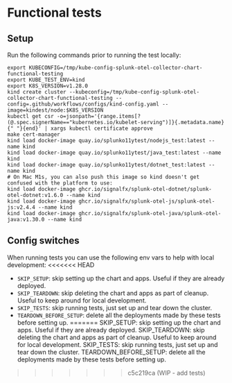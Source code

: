 # Functional tests

## Setup
Run the following commands prior to running the test locally:

```
export KUBECONFIG=/tmp/kube-config-splunk-otel-collector-chart-functional-testing
export KUBE_TEST_ENV=kind
export K8S_VERSION=v1.28.0
kind create cluster --kubeconfig=/tmp/kube-config-splunk-otel-collector-chart-functional-testing --config=.github/workflows/configs/kind-config.yaml --image=kindest/node:$K8S_VERSION
kubectl get csr -o=jsonpath='{range.items[?(@.spec.signerName=="kubernetes.io/kubelet-serving")]}{.metadata.name}{" "}{end}' | xargs kubectl certificate approve
make cert-manager
kind load docker-image quay.io/splunko11ytest/nodejs_test:latest --name kind
kind load docker-image quay.io/splunko11ytest/java_test:latest --name kind
kind load docker-image quay.io/splunko11ytest/dotnet_test:latest --name kind
# On Mac M1s, you can also push this image so kind doesn't get confused with the platform to use:
kind load docker-image ghcr.io/signalfx/splunk-otel-dotnet/splunk-otel-dotnet:v1.6.0 --name kind
kind load docker-image ghcr.io/signalfx/splunk-otel-js/splunk-otel-js:v2.4.4 --name kind
kind load docker-image ghcr.io/signalfx/splunk-otel-java/splunk-otel-java:v1.30.0 --name kind
```

## Config switches

When running tests you can use the following env vars to help with local development:
<<<<<<< HEAD
- `SKIP_SETUP`: skip setting up the chart and apps. Useful if they are already deployed.
- `SKIP_TEARDOWN`: skip deleting the chart and apps as part of cleanup. Useful to keep around for local development.
- `SKIP_TESTS`: skip running tests, just set up and tear down the cluster.
- `TEARDOWN_BEFORE_SETUP`: delete all the deployments made by these tests before setting up.
=======
SKIP_SETUP: skip setting up the chart and apps. Useful if they are already deployed.
SKIP_TEARDOWN: skip deleting the chart and apps as part of cleanup. Useful to keep around for local development.
SKIP_TESTS: skip running tests, just set up and tear down the cluster.
TEARDOWN_BEFORE_SETUP: delete all the deployments made by these tests before setting up.
>>>>>>> c5c219ca (WIP - add tests)
